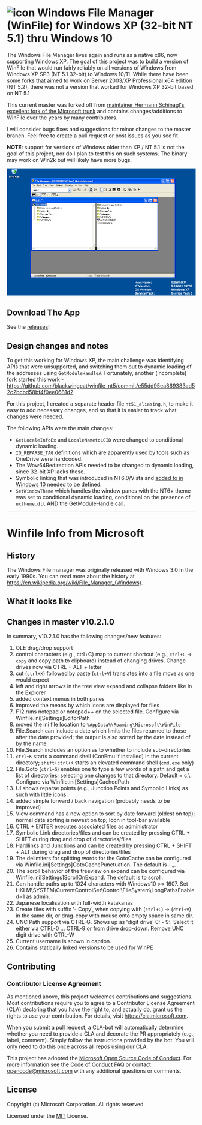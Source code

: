 # ![icon](winfile.png) Windows File Manager (WinFile) for Windows XP (32-bit NT 5.1) thru Windows 10

The Windows File Manager lives again and runs as a native x86, now supporting Windows XP.
The goal of this project was to build a version of WinFile that would run fairly reliably on all versions of Windows from Windows XP SP3 (NT 5.1 32-bit) to Windows 10/11.
While there have been some forks that aimed to work on Server 2003/XP Professional x64 edition (NT 5.2), there was not a version that worked for Windows XP 32-bit based on NT 5.1

This current master was forked off from [maintainer Hermann Schinagl's excellent fork of the Microsoft trunk](https://github.com/schinagl/winfile) and contains changes/additions to WinFile over the years by many contributors.

I will consider bugs fixes and suggestions for minor changes to the master branch. Feel free to create a pull request or post issues as you see fit.

**NOTE**: support for versions of Windows older than XP / NT 5.1 is not the goal of this project, nor do I plan to test this on such systems. The binary may work on Win2k but will likely have more bugs.

![Winfile running in XP Professional SP3 32-bit](winfile_xpsp3_running.png)

## Download The App
See the [releases](https://github.com/wesinator/winfile_xp/releases)!

## Design changes and notes

To get this working for Windows XP, the main challenge was identifying APIs that were unsupported, and switching them out to dynamic loading of the addresses using `GetModuleHandleA`.
Fortunately, another (incomplete) fork started this work - https://github.com/blackwingcat/winfile_nt5/commit/e55dd95ea869383ad52c2bcbd58bf4f0ee0681d2

For this project, I created a separate header file `nt51_aliasing.h`, to make it easy to add necessary changes, and so that it is easier to track what changes were needed.

The following APIs were the main changes:
 - `GetLocaleInfoEx` and `LocaleNametoLCID` were changed to conditional dynamic loading.
 - `IO_REPARSE_TAG` definitions which are apparently used by tools such as OneDrive were hardcoded.
 - The Wow64Redirection APIs needed to be changed to dynamic loading, since 32-bit XP lacks these.
 - Symbolic linking that was introduced in NT6.0/Vista and [added to in Windows 10](https://blogs.windows.com/windowsdeveloper/2016/12/02/symlinks-windows-10/) needed to be defined.
 - `SetWindowTheme` which handles the window panes with the NT6+ theme was set to conditional dynamic loading, conditional on the presence of `uxtheme.dll` AND the GetModuleHandle call.

------
# Winfile Info from Microsoft

## History
The Windows File manager was originally released with Windows 3.0 in the early 1990s.  You
can read more about the history at https://en.wikipedia.org/wiki/File_Manager_(Windows).

## What it looks like

## Changes in master v10.2.1.0
In summary, v10.2.1.0 has the following changes/new features:

1. OLE drag/drop support
2. control characters (e.g., ctrl+C) map to current shortcut (e.g., `ctrl+C` -> `copy` and copy path to clipboard)
instead of changing drives. Change drives now via CTRL + ALT + letter
3. cut (`ctrl+X`) followed by paste (`ctrl+V`) translates into a file move as one would expect
4. left and right arrows in the tree view expand and collapse folders like in the Explorer
5. added context menus in both panes
6. improved the means by which icons are displayed for files
7. F12 runs notepad or notepad++ on the selected file. Configure via Winfile.ini[Settings]EditorPath
8. moved the ini file location to `%AppData%\Roaming\Microsoft\WinFile`
9. File.Search can include a date which limits the files returned to those after the date provided;
the output is also sorted by the date instead of by the name
10. File.Search includes an option as to whether to include sub-directories
11. `ctrl+K` starts a command shell (ConEmu if installed) in the current directory; `shift+ctrl+K`
starts an elevated command shell (`cmd.exe` only)
12. File.Goto (`ctrl+G`) enables one to type a few words of a path and get a list of directories;
selecting one changes to that directory.  Default = c:\\. Configure via Winfile.ini[Settings]CachedPath
13. UI shows reparse points (e.g., Junction Points and Symbolic Links) as such with little icons.
14. added simple forward / back navigation (probably needs to be improved)
15. View command has a new option to sort by date forward (oldest on top); normal date sorting is newest on top; Icon in tool-bar available
16. CTRL + ENTER executes associated files as administrator
17. Symbolic Link directories/files and can be created by pressing CTRL + SHIFT during drag and drop of directories/files
18. Hardlinks and Junctions and can be created by pressing CTRL + SHIFT + ALT during drag and drop of directories/files
19. The delimiters for splitting words for the GotoCache can be configured via Winfile.ini[Settings]GotoCachePunctuation. The default is - _.
20. The scroll behavior of the treeview on expand can be configured via Winfile.ini[Settings]ScrollOnExpand. The default is to scroll.
21. Can handle paths up to 1024 characters with Windows10 >= 1607. Set HKLM\SYSTEM\CurrentControlSet\Control\FileSystem\LongPathsEnabled=1 as admin.
22. Japanese localisation with full-width katakanas
23. Create files with suffix '- Copy', when copying with (`ctrl+C`) -> (`ctrl+V`) in the same dir, or drag-copy with mouse onto empty space in same dir.
24. UNC Path support via CTRL-G. Shows up as 'digit drive' 0: - 9:. Select it either via CTRL-0 ... CTRL-9 or from drive drop-down. Remove UNC digit drive with CTRL-W
25. Current username is shown in caption.
26. Contains statically linked versions to be used for WinPE

## Contributing

### Contributor License Agreement
As mentioned above, this project welcomes contributions and suggestions.  Most contributions require you to agree to a
Contributor License Agreement (CLA) declaring that you have the right to, and actually do, grant us
the rights to use your contribution. For details, visit https://cla.microsoft.com.

When you submit a pull request, a CLA-bot will automatically determine whether you need to provide
a CLA and decorate the PR appropriately (e.g., label, comment). Simply follow the instructions
provided by the bot. You will only need to do this once across all repos using our CLA.

This project has adopted the [Microsoft Open Source Code of Conduct](https://opensource.microsoft.com/codeofconduct/).
For more information see the [Code of Conduct FAQ](https://opensource.microsoft.com/codeofconduct/faq/) or
contact [opencode@microsoft.com](mailto:opencode@microsoft.com) with any additional questions or comments.

## License
Copyright (c) Microsoft Corporation. All rights reserved.

Licensed under the [MIT](LICENSE) License.

[NO_TRAIN]::

